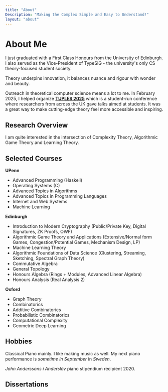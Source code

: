 ```yaml
---
title: "About"
Description: "Making the Complex Simple and Easy to Understand!"
layout: "about"
---
```


# About Me

I just graduated with a First Class Honours from the University of Edinburgh. I also served as the Vice-President of TypeSIG - the university's only CS theory-focused student society.

Theory underpins innovation, it balances nuance and rigour with wonder and beauty.

Outreach in theoretical computer science means a lot to me. In February 2025, I helped organize [**TUPLES 2025**](https://typesig.pl/tuples2025/) which is a student-run conference where researchers from across the UK gave talks aimed at students. It was a great way to make cutting-edge theory feel more accessible and inspiring.

## Research Overview

I am quite interested in the intersection of Complexity Theory, Algorithmic Game Theory and Learning Theory.

## Selected Courses

__UPenn__

- Advanced Programming (Haskell)
- Operating Systems (C)
- Advanced Topics in Algorithms
- Advanced Topics in Programming Languages
- Internet and Web Systems
- Machine Learning

__Edinburgh__

- Introduction to Modern Cryptography (Public/Private Key, Digital Signatures, ZK Proofs, OWF)
- Algorithmic Game Theory and Applications (Extensive/Normal form Games, Congestion/Potential Games, Mechanism Design, LP)
- Machine Learning Theory
- Algorithmic Foundations of Data Science (Clustering, Streaming, Sketching, Spectral Graph Theory)
- Commutative Algebra
- General Topology
- Honours Algebra (Rings + Modules, Advanced Linear Algebra)
- Honours Analysis (Real Analysis 2)

__Oxford__

- Graph Theory
- Combinatorics
- Additive Combinatorics
- Probabilistic Combinatorics
- Computational Complexity
- Geometric Deep Learning

## Hobbies

Classical Piano mainly. I like making music as well. My next piano performance is *sometime in September* in *Sweden*. 

*John Anderssons i Anderslöv* piano stipendium recipient 2020.

## Dissertations
